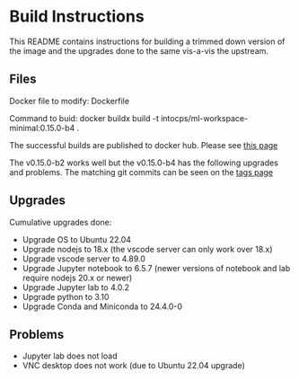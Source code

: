# Build Instructions

This README contains instructions for building a trimmed down version of the image and
the upgrades done to the same vis-a-vis the upstream.

## Files

Docker file to modify: Dockerfile

Command to buid: docker buildx build -t intocps/ml-workspace-minimal:0.15.0-b4 .

The successful builds are published to docker hub. Please see
[this page](https://hub.docker.com/repository/docker/intocps/ml-workspace-minimal/tags)

The v0.15.0-b2 works well but the v0.15.0-b4 has the following upgrades and problems.
The matching git commits can be seen on the [tags page](https://github.com/INTO-CPS-Association/ml-workspace/tags)
## Upgrades

Cumulative upgrades done:

* Upgrade OS to Ubuntu 22.04
* Upgrade nodejs to 18.x (the vscode server can only work over 18.x)
* Upgrade vscode server to 4.89.0
* Upgrade Jupyter notebook to 6.5.7 (newer versions of notebook and lab require nodejs 20.x or newer)
* Upgrade Jupyter lab to 4.0.2
* Upgrade python to 3.10
* Upgrade Conda and Miniconda to 24.4.0-0


## Problems

* Jupyter lab does not load
* VNC desktop does not work (due to Ubuntu 22.04 upgrade)

